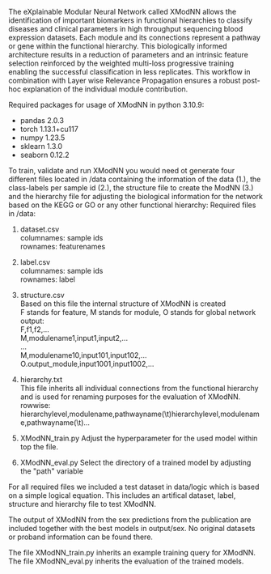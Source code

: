 The eXplainable Modular Neural Network called XModNN allows the identification of important
biomarkers in functional hierarchies to classify diseases and clinical parameters in high
throughput sequencing blood expression datasets. Each module and its connections represent
a pathway or gene within the functional hierarchy. This biologically informed architecture
results in a reduction of parameters and an intrinsic feature selection reinforced by the
weighted multi-loss progressive training enabling the successful classification in less
replicates. This workflow in combination with Layer wise Relevance Propagation ensures a
robust post-hoc explanation of the individual module contribution.

Required packages for usage of XModNN in python 3.10.9:
- pandas 2.0.3
- torch 1.13.1+cu117
- numpy 1.23.5
- sklearn 1.3.0
- seaborn 0.12.2

To train, validate and run XModNN you would need ot generate four different files located in /data containing the information of the data (1.), the class-labels per sample id (2.), the structure file to create the ModNN (3.) and the hierarchy file for adjusting the biological information for the network based on the KEGG or GO or any other functional hierarchy:
Required files in /data:  
1. dataset.csv  
  columnames: sample ids  
  rownames: featurenames  

2. label.csv  
  columnames: sample ids  
  rownames: label  

3. structure.csv  
Based on this file the internal structure of XModNN is created  
F stands for feature, M stands for module, O stands for global network output:  
  F,f1,f2,...  
  M,modulename1,input1,input2,...  
  ...  
  M,modulename10,input101,input102,...  
  O.output_module,input1001,input1002,...  

4. hierarchy.txt  
  This file inherits all individual connections from the functional hierarchy and is used for renaming purposes for the evaluation of XModNN.  
  rowwise: hierarchylevel,modulename,pathwayname(\t)hierarchylevel,modulename,pathwayname(\t)...  

5. XModNN_train.py
  Adjust the hyperparameter for the used model within top the file.

6. XModNN_eval.py
  Select the directory of a trained model by adjusting the "path" variable


For all required files we included a test dataset in data/logic which is based on a simple logical equation. This includes an artifical dataset, label, structure and hierarchy file to test XModNN. 

The output of XModNN from the sex predictions from the publication are included together with the best models in output/sex. No original datasets or proband information can be found there.  

The file XModNN_train.py inherits an example training query for XModNN.  
The file XModNN_eval.py inherits the evaluation of the trained models.  
